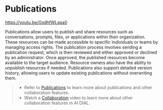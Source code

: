# Publications

https://youtu.be/GxdhfWLspa0

Publications allow users to publish and share resources such as conversations, prompts, files, or applications within their organization. These resources can be made accessible to specific individuals or teams by managing access rights. The publication process involves sending a publication request, which is then reviewed and either approved or declined by an administrator. Once approved, the published resources become available to the target audience. Resource owners also have the ability to unpublish resources if needed. Publications also support detailed version history, allowing users to update existing publications without overwriting them.

> * Refer to [Publications](/docs/tutorials/collaboration/2.enable-publications.md) to learn more about publications and other collaboration features.
> * Watch a [Collaboration](/docs/video%20demos/demos/5.dial-collaboration.md) video to learn more about other collaboration features in AI DIAL.
